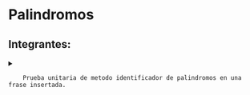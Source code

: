 # Palindromos
<body>
  <div>
  
   <h2>Integrantes:</h2>  <details>
   <summary></summary>
      -Luis Burgos </br>
      -Fernando Robles</br>
      -Felipe Sanzana </br>
   </details>


        Prueba unitaria de metodo identificador de palindromos en una frase insertada.
</div>
</body>
